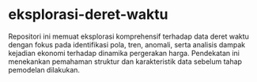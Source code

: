 # eksplorasi-deret-waktu
Repositori ini memuat eksplorasi komprehensif terhadap data deret waktu dengan fokus pada identifikasi pola, tren, anomali, serta analisis dampak kejadian ekonomi terhadap dinamika pergerakan harga. Pendekatan ini menekankan pemahaman struktur dan karakteristik data sebelum tahap pemodelan dilakukan.
